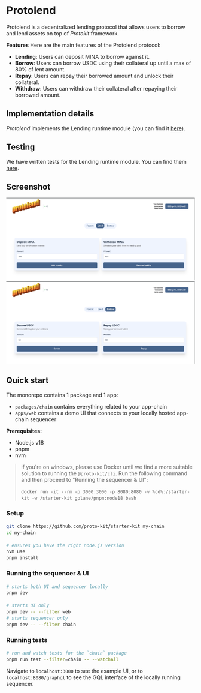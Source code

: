 # Protolend

Protolend is a decentralized lending protocol that allows users to borrow and lend assets on top of *Protokit* framework.

**Features**
Here are the main features of the Protolend protocol:
- **Lending**: Users can deposit MINA to borrow against it.
- **Borrow**: Users can borrow USDC using their collateral up until a max of 80% of lent amount.
- **Repay**: Users can repay their borrowed amount and unlock their collateral.
- **Withdraw**: Users can withdraw their collateral after repaying their borrowed amount.

## Implementation details

*Protolend* implements the Lending runtime module (you can find it [here](https://github.com/bianc8/proto-lend/blob/main/packages/chain/src/lending.ts)).

## Testing

We have written tests for the Lending runtime module. You can find them [here](https://github.com/bianc8/proto-lend/blob/main/packages/chain/test/lending.test.ts).

## Screenshot

![screen lend](https://github.com/bianc8/proto-lend/blob/main/apps/web/public/screen-lend.png?raw=true)
![screen borrow](https://github.com/bianc8/proto-lend/blob/main/apps/web/public/screen-borrow.png?raw=true)


## Quick start

The monorepo contains 1 package and 1 app:

- `packages/chain` contains everything related to your app-chain
- `apps/web` contains a demo UI that connects to your locally hosted app-chain sequencer

**Prerequisites:**

- Node.js v18
- pnpm
- nvm

> If you're on windows, please use Docker until we find a more suitable solution to running the `@proto-kit/cli`. 
> Run the following command and then proceed to "Running the sequencer & UI":
>
> `docker run -it --rm -p 3000:3000 -p 8080:8080 -v %cd%:/starter-kit -w /starter-kit gplane/pnpm:node18 bash`


### Setup

```zsh
git clone https://github.com/proto-kit/starter-kit my-chain
cd my-chain

# ensures you have the right node.js version
nvm use
pnpm install
```

### Running the sequencer & UI

```zsh
# starts both UI and sequencer locally
pnpm dev

# starts UI only
pnpm dev -- --filter web
# starts sequencer only
pnpm dev -- --filter chain
```

### Running tests
```zsh
# run and watch tests for the `chain` package
pnpm run test --filter=chain -- --watchAll
```

Navigate to `localhost:3000` to see the example UI, or to `localhost:8080/graphql` to see the GQL interface of the locally running sequencer.

